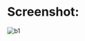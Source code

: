 # Screenshot:

![b1](https://github.com/arasuramanan/Book_My_Show_React/assets/102941390/e731ca1b-2087-4119-85f2-6ed4ce23204a)



